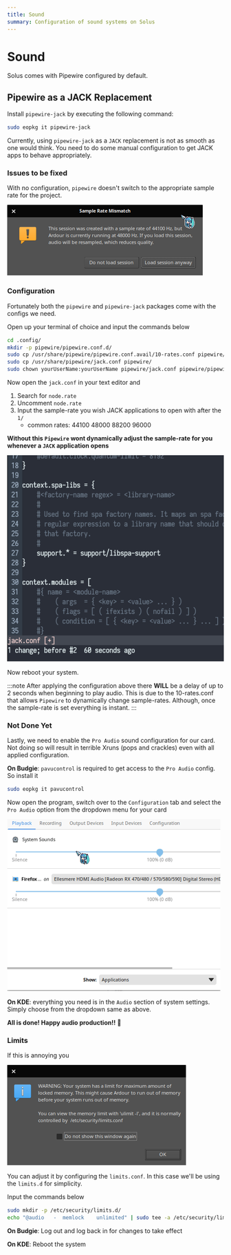 ```yaml
---
title: Sound
summary: Configuration of sound systems on Solus
---
```


# Sound

Solus comes with Pipewire configured by default.

## Pipewire as a JACK Replacement

Install `pipewire-jack` by executing the following command:

```bash
sudo eopkg it pipewire-jack
```

Currently, using `pipewire-jack` as a `JACK` replacement is not as smooth as one would think. You need to do some manual configuration to get JACK apps to behave appropriately.

### Issues to be fixed

With no configuration, `pipewire` doesn't switch to the appropriate sample rate for the project.

![Pipewire Rates Issue](ardour-pipewire-rates-issue.png)

### Configuration

Fortunately both the `pipewire` and `pipewire-jack` packages come with the configs we need.

Open up your terminal of choice and input the commands below

```bash
cd .config/
mkdir -p pipewire/pipewire.conf.d/
sudo cp /usr/share/pipewire/pipewire.conf.avail/10-rates.conf pipewire/pipewire.conf.d/
sudo cp /usr/share/pipewire/jack.conf pipewire/
sudo chown yourUserName:yourUserName pipewire/jack.conf pipewire/pipewire.conf.d/10-rates.conf
```

Now open the `jack.conf` in your text editor and

1. Search for `node.rate`
2. Uncomment `node.rate`
3. Input the sample-rate you wish JACK applications to open with after the `1/`
   - common rates: 44100 48000 88200 96000

**Without this `Pipewire` wont dynamically adjust the sample-rate for you whenever a `JACK` application opens**

![jack.conf change gif](config-change.gif)

Now reboot your system.

:::note
After applying the configuration above there **WILL** be a delay of up to 2 seconds when beginning to play audio. This is due to the 10-rates.conf that allows `Pipewire` to dynamically change sample-rates. Although, once the sample-rate is set everything is instant.
:::

### Not Done Yet

Lastly, we need to enable the `Pro Audio` sound configuration for our card. Not doing so will result in terrible Xruns (pops and crackles) even with all applied configuration.

**On Budgie**: `pavucontrol` is required to get access to the `Pro Audio` config. So install it

```bash
sudo eopkg it pavucontrol
```

Now open the program, switch over to the `Configuration` tab and select the `Pro Audio` option from the dropdown menu for your card

![Pavucontrol Config Change](pavu-config.gif)

**On KDE**: everything you need is in the `Audio` section of system settings. Simply choose from the dropdown same as above.

**All is done! Happy audio production!!** 🥰

### Limits

If this is annoying you

![Ardour yelling about limited amount of locked memory](ulimits.png)

You can adjust it by configuring the `limits.conf`. In this case we'll be using the `limits.d` for simplicity.

Input the commands below

```bash
sudo mkdir -p /etc/security/limits.d/
echo "@audio   -  memlock    unlimited" | sudo tee -a /etc/security/limits.d/audio.conf
```

**On Budgie**: Log out and log back in for changes to take effect

**On KDE**: Reboot the system
